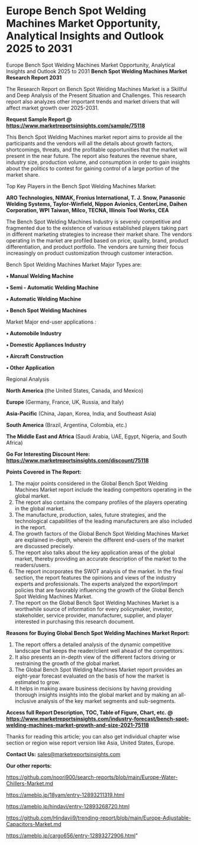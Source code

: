 # Europe Bench Spot Welding Machines Market Opportunity, Analytical Insights and Outlook 2025 to 2031
Europe Bench Spot Welding Machines Market Opportunity, Analytical Insights and Outlook 2025 to 2031
<strong>Bench Spot Welding Machines Market Research Report 2031</strong>

The Research Report on Bench Spot Welding Machines Market is a Skillful and Deep Analysis of the Present Situation and Challenges. This research report also analyzes other important trends and market drivers that will affect market growth over 2025-2031.

<strong>Request Sample Report @ <a href=https://www.marketreportsinsights.com/sample/75118>https://www.marketreportsinsights.com/sample/75118</a></strong>

This Bench Spot Welding Machines market report aims to provide all the participants and the vendors will all the details about growth factors, shortcomings, threats, and the profitable opportunities that the market will present in the near future. The report also features the revenue share, industry size, production volume, and consumption in order to gain insights about the politics to contest for gaining control of a large portion of the market share.

Top Key Players in the Bench Spot Welding Machines Market:

<strong>ARO Technologies, NIMAK, Fronius International, T. J. Snow, Panasonic Welding Systems, Taylor-Winfield, Nippon Avionics, CenterLine, Daihen Corporation, WPI Taiwan, Milco, TECNA, Illinois Tool Works, CEA</strong>

The Bench Spot Welding Machines Industry is severely competitive and fragmented due to the existence of various established players taking part in different marketing strategies to increase their market share. The vendors operating in the market are profiled based on price, quality, brand, product differentiation, and product portfolio. The vendors are turning their focus increasingly on product customization through customer interaction.

Bench Spot Welding Machines Market Major Types are:

<strong>• Manual Welding Machine

• Semi - Automatic Welding Machine

• Automatic Welding Machine

• Bench Spot Welding Machines</strong>

Market Major end-user applications :

<strong>• Automobile Industry

• Domestic Appliances Industry

• Aircraft Construction

• Other Application</strong>

Regional Analysis

</u><strong><b>North America</b></strong> (the United States, Canada, and Mexico)

<strong><b>Europe </b></strong>(Germany, France, UK, Russia, and Italy)

<strong><b>Asia-Pacific</b></strong> (China, Japan, Korea, India, and Southeast Asia)

<strong><b>South America</b></strong> (Brazil, Argentina, Colombia, etc.)

<strong><b>The Middle East and Africa</b></strong> (Saudi Arabia, UAE, Egypt, Nigeria, and South Africa)

<strong>Go For Interesting Discount Here: <a href=https://www.marketreportsinsights.com/discount/75118>https://www.marketreportsinsights.com/discount/75118</a></strong>

<strong>Points Covered in The Report:</strong>
<ol>
  <li>The major points considered in the Global Bench Spot Welding Machines Market report include the leading competitors operating in the global market.</li>
  <li>The report also contains the company profiles of the players operating in the global market.</li>
  <li>The manufacture, production, sales, future strategies, and the technological capabilities of the leading manufacturers are also included in the report.</li>
  <li>The growth factors of the Global Bench Spot Welding Machines Market are explained in-depth, wherein the different end-users of the market are discussed precisely.</li>
  <li>The report also talks about the key application areas of the global market, thereby providing an accurate description of the market to the readers/users.</li>
  <li>The report incorporates the SWOT analysis of the market. In the final section, the report features the opinions and views of the industry experts and professionals. The experts analyzed the export/import policies that are favorably influencing the growth of the Global Bench Spot Welding Machines Market.</li>
  <li>The report on the Global Bench Spot Welding Machines Market is a worthwhile source of information for every policymaker, investor, stakeholder, service provider, manufacturer, supplier, and player interested in purchasing this research document.</li>
</ol>
<strong>Reasons for Buying Global Bench Spot Welding Machines Market Report:</strong>

<ol>
  <li>The report offers a detailed analysis of the dynamic competitive landscape that keeps the reader/client well ahead of the competitors.</li>
  <li>It also presents an in-depth view of the different factors driving or restraining the growth of the global market.</li>
  <li>The Global Bench Spot Welding Machines Market report provides an eight-year forecast evaluated on the basis of how the market is estimated to grow.</li>
  <li>It helps in making aware business decisions by having providing thorough insights insights into the global market and by making an all-inclusive analysis of the key market segments and sub-segments.</li>
</ol>
<strong>Access full Report Description, TOC, Table of Figure, Chart, etc. @ <a href=https://www.marketreportsinsights.com/industry-forecast/bench-spot-welding-machines-market-growth-and-size-2021-75118>https://www.marketreportsinsights.com/industry-forecast/bench-spot-welding-machines-market-growth-and-size-2021-75118</a></strong>


Thanks for reading this article; you can also get individual chapter wise section or region wise report version like Asia, United States, Europe.

<strong>Contact Us:</strong>
sales@marketreportsinsights.com

<strong>Our other reports:</strong>

<a href=https://github.com/noori900/search-reports/blob/main/Europe-Water-Chillers-Market.md>https://github.com/noori900/search-reports/blob/main/Europe-Water-Chillers-Market.md</a>

<a href=https://ameblo.jp/18yam/entry-12893211319.html>https://ameblo.jp/18yam/entry-12893211319.html</a>

<a href=https://ameblo.jp/hindavi/entry-12893268720.html>https://ameblo.jp/hindavi/entry-12893268720.html</a>

<a href=https://github.com/Hindavii9/trending-report/blob/main/Europe-Adjustable-Capacitors-Market.md>https://github.com/Hindavii9/trending-report/blob/main/Europe-Adjustable-Capacitors-Market.md</a>

<a href=https://ameblo.jp/cargo656/entry-12893272906.html>https://ameblo.jp/cargo656/entry-12893272906.html</a>"
